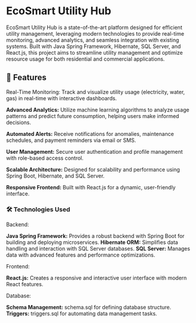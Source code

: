 # EcoSmart Utility Hub
EcoSmart Utility Hub is a state-of-the-art platform designed for efficient utility management, leveraging modern technologies to provide 
real-time monitoring, advanced analytics, and seamless integration with existing systems. Built with Java Spring Framework, Hibernate, SQL Server, and React.js, 
this project aims to streamline utility management and optimize resource usage for both residential and commercial applications.

## 🚀 Features
Real-Time Monitoring: Track and visualize utility usage (electricity, water, gas) in real-time with interactive dashboards.

**Advanced Analytics:** Utilize machine learning algorithms to analyze usage patterns and predict future consumption, helping users make informed decisions.

**Automated Alerts:** Receive notifications for anomalies, maintenance schedules, and payment reminders via email or SMS.

**User Management:** Secure user authentication and profile management with role-based access control.

**Scalable Architecture:** Designed for scalability and performance using Spring Boot, Hibernate, and SQL Server.

**Responsive Frontend:** Built with React.js for a dynamic, user-friendly interface.

### 🛠 Technologies Used

Backend:

**Java Spring Framework:** Provides a robust backend with Spring Boot for building and deploying microservices.
**Hibernate ORM:** Simplifies data handling and interaction with SQL Server databases.
**SQL Server:** Manages data with advanced features and performance optimizations.

Frontend:

**React.js:** Creates a responsive and interactive user interface with modern React features.

Database:

**Schema Management:** schema.sql for defining database structure.
**Triggers:** triggers.sql for automating data management tasks.
